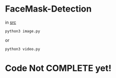 # FaceMask-Detection

in [src](./src/)

    python3 image.py

or 

    python3 video.py



# Code Not COMPLETE yet!